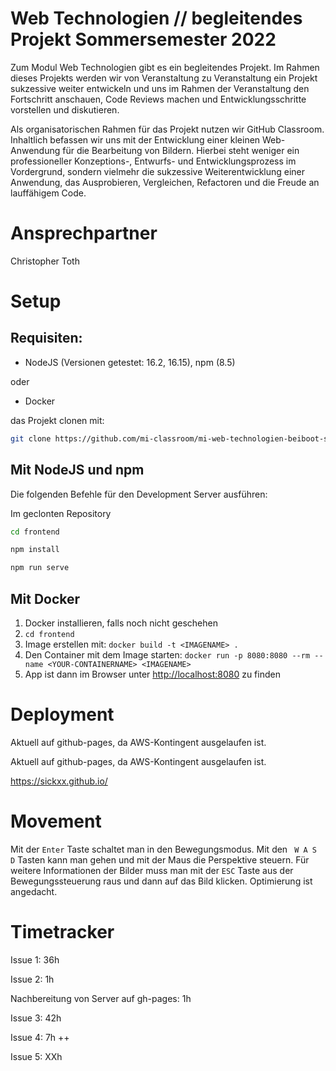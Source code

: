 # Web Technologien // begleitendes Projekt Sommersemester 2022

Zum Modul Web Technologien gibt es ein begleitendes Projekt. Im Rahmen dieses Projekts werden wir von Veranstaltung zu Veranstaltung ein Projekt sukzessive weiter entwickeln und uns im Rahmen der Veranstaltung den Fortschritt anschauen, Code Reviews machen und Entwicklungsschritte vorstellen und diskutieren.

Als organisatorischen Rahmen für das Projekt nutzen wir GitHub Classroom. Inhaltlich befassen wir uns mit der Entwicklung einer kleinen Web-Anwendung für die Bearbeitung von Bildern. Hierbei steht weniger ein professioneller Konzeptions-, Entwurfs- und Entwicklungsprozess im Vordergrund, sondern vielmehr die sukzessive Weiterentwicklung einer Anwendung, das Ausprobieren, Vergleichen, Refactoren und die Freude an lauffähigem Code.

# Ansprechpartner
Christopher Toth

# Setup
## Requisiten:
  - NodeJS (Versionen getestet: 16.2, 16.15), npm (8.5)

  oder

  - Docker

das Projekt clonen mit:
```sh
git clone https://github.com/mi-classroom/mi-web-technologien-beiboot-ss2022-SickxX.git
```
## Mit NodeJS und npm
Die folgenden Befehle für den Development Server ausführen:

Im geclonten Repository
```sh
cd frontend
```
```sh
npm install
```
```sh
npm run serve
```
## Mit Docker
1. Docker installieren, falls noch nicht geschehen
2. `cd frontend`
3. Image erstellen mit: `docker build -t <IMAGENAME> . `
4. Den Container mit dem Image starten: `docker run -p 8080:8080 --rm --name <YOUR-CONTAINERNAME> <IMAGENAME>`
5. App ist dann im Browser unter [http://localhost:8080](http://localhost:8080) zu finden

# Deployment
Aktuell auf github-pages, da AWS-Kontingent ausgelaufen ist.

Aktuell auf github-pages, da AWS-Kontingent ausgelaufen ist.

https://sickxx.github.io/

# Movement

Mit der `Enter` Taste schaltet man in den Bewegungsmodus. Mit den ` W A S D` Tasten kann man gehen und mit der Maus die Perspektive steuern. Für weitere Informationen der Bilder muss man mit der `ESC` Taste aus der Bewegungssteuerung raus und dann auf das Bild klicken. Optimierung ist angedacht.

# Timetracker

Issue 1: 36h 

Issue 2: 1h

Nachbereitung von Server auf gh-pages: 1h

Issue 3: 42h

Issue 4: 7h ++ 

Issue 5: XXh